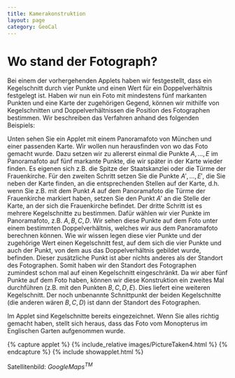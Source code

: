 ```yaml
---
title: Kamerakonstruktion
layout: page
category: GeoCal
---
```


# Wo stand der Fotograph?
Bei einem der vorhergehenden Applets haben wir festgestellt, dass ein Kegelschnitt durch vier Punkte und einen Wert für ein Doppelverhältnis festgelegt ist. Haben wir nun ein Foto mit mindestens fünf markanten Punkten und eine Karte der zugehörigen Gegend, können wir mithilfe von Kegelschnitten und Doppelverhältnissen die Position des Fotographen bestimmen. Wir beschreiben das Verfahren anhand des folgenden Beispiels:

Unten sehen Sie ein Applet mit einem Panoramafoto von München und einer passenden Karte. Wir wollen nun herausfinden von wo das Foto gemacht wurde. Dazu setzen wir zu allererst einmal die Punkte $A,\ldots,E$ im Panoramafoto auf fünf markante Punkte, die wir später in der Karte wieder finden. Es eigenen sich z.B. die Spitze der Staatskanzlei oder die Türme der Frauenkirche. Für den zweiten Schritt setzen Sie die Punkte $A',\ldots, E'$, die Sie neben der Karte finden, an die entsprechenden Stellen auf der Karte, d.h. wenn Sie z.B. mit dem Punkt $A$ auf dem Panoramafoto die Türme der Frauenkirche markiert haben, setzen Sie den Punkt $A'$ an die Stelle der Karte, an der sich die Frauenkirche befindet. Der dritte Schritt ist es mehrere Kegelschnitte zu bestimmen. Dafür wählen wir vier Punkte im Panoramafoto, z.B. $A,B,C,D$. Wir sehen diese Punkte auf dem Foto unter einem bestimmten Doppelverhältnis, welches wir aus dem Panoramafoto berechnen können. Wie wir wissen legen diese vier Punkte und der zugehörige Wert einen Kegelschnitt fest, auf dem sich die vier Punkte und auch der Punkt, von dem aus das Doppelverhältnis gebildet wurde, befinden. Dieser zusätzliche Punkt ist aber nichts anderes als der Standort des Fotographen. Somit haben wir den Standort des Fotographen zumindest schon mal auf einen Kegelschnitt eingeschränkt. Da wir aber fünf Punkte auf dem Foto haben, können wir diese Konstruktion ein zweites Mal durchführen (z.B. mit den Punkten $B,C,D,E$). Dies liefert eine weiteren Kegelschnitt. Der noch unbenannte Schnittpunkt der beiden Kegelschnitte (die anderen wären $B,C,D$) ist dann der Standort des Fotographen.

Im Applet sind Kegelschnitte bereits eingezeichnet. Wenn Sie alles richtig gemacht haben, stellt sich heraus, dass das Foto vom Monopterus im Englischen Garten aufgenommen wurde.


{% capture applet %} {% include_relative images/PictureTaken4.html %} {% endcapture %}
{% include showapplet.html %}


































Satellitenbild: <i>GoogleMaps<sup>TM</sup></i>
